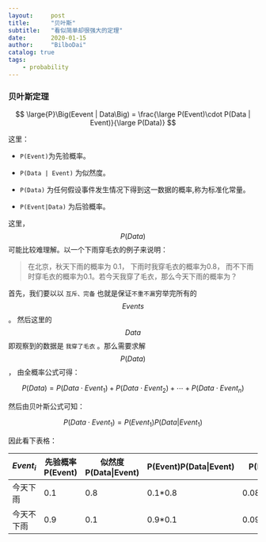```yaml
---
layout:     post
title:      "贝叶斯"
subtitle:   "看似简单却很强大的定理"
date:       2020-01-15
author:     "BilboDai"
catalog: true
tags:
    - probability
---
```


### 贝叶斯定理


$$
\large{P}\Big(Eevent | Data\Big) = \frac{\large P(Event)\cdot P(Data | Event)}{\large P(Data)}
$$


这里：

- `P(Event)`为先验概率。

- `P(Data | Event)`  为似然度。

- `P(Data)`  为任何假设事件发生情况下得到这一数据的概率,称为标准化常量。

- `P(Event|Data)`  为后验概率。



这里，$$P(Data)$$ 可能比较难理解。以一个下雨穿毛衣的例子来说明：

>
>
>在北京，秋天下雨的概率为 0.1， 下雨时我穿毛衣的概率为0.8， 而不下雨时穿毛衣的概率为0.1。若今天我穿了毛衣，那么今天下雨的概率为？

首先，我们要以以 `互斥、完备`  也就是保证`不重不漏`穷举完所有的 $$Events$$ 。 然后这里的 $$Data$$ 即观察到的数据是 `我穿了毛衣` 。那么需要求解 $$P(Data)$$， 由全概率公式可得：


$$
P(Data) = P(Data\cdot Event_1) + P(Data\cdot Event_2) + \cdots +P(Data \cdot Event_n)
$$


然后由贝叶斯公式可知：  


$$
P(Data\cdot Event_1) = P(Event_1)P(Data|Event_1)
$$


因此看下表格：

| $$Event_i$$ | 先验概率 P(Event) | 似然度P(Data\|Event) | P(Event)P(Data\|Event) | P(Event\|Data)   |
| ----------- | ----------------- | -------------------- | ---------------------- | ---------------- |
| 今天下雨    | 0.1               | 0.8                  | 0.1*0.8                | 0.08/(0.08+0.09) |
| 今天不下雨  | 0.9               | 0.1                  | 0.9*0.1                | 0.09/(0.08+0.09) |











